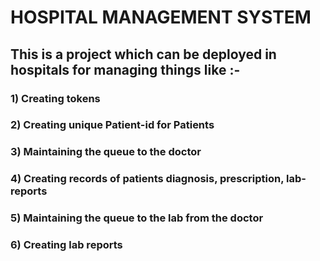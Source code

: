 # HOSPITAL MANAGEMENT SYSTEM

## This is a project which can be deployed in hospitals for managing things like :-
### 1) Creating tokens
### 2) Creating unique Patient-id for Patients
### 3) Maintaining the queue to the doctor
### 4) Creating records of patients diagnosis, prescription, lab-reports
### 5) Maintaining the queue to the lab from the doctor
### 6) Creating lab reports


